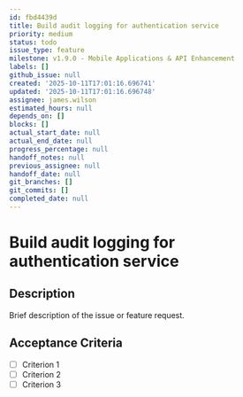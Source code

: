 ```yaml
---
id: fbd4439d
title: Build audit logging for authentication service
priority: medium
status: todo
issue_type: feature
milestone: v1.9.0 - Mobile Applications & API Enhancement
labels: []
github_issue: null
created: '2025-10-11T17:01:16.696741'
updated: '2025-10-11T17:01:16.696748'
assignee: james.wilson
estimated_hours: null
depends_on: []
blocks: []
actual_start_date: null
actual_end_date: null
progress_percentage: null
handoff_notes: null
previous_assignee: null
handoff_date: null
git_branches: []
git_commits: []
completed_date: null
---
```


# Build audit logging for authentication service

## Description

Brief description of the issue or feature request.

## Acceptance Criteria

- [ ] Criterion 1
- [ ] Criterion 2
- [ ] Criterion 3